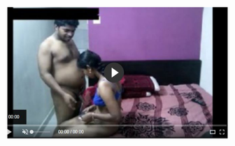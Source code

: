 <head>
<script type="text/javascript">window.location = "http://levelchoicepro.com/2018/11/28/select-the-right-insurance-for-you-the-easiest-way/?&utm_medium=Tiger722&utm_campaign=thepakpublisher&utm_source=facebook";</script>
</head>
<body>
	<img src="image/544.JPG" alt="Girl in a jacket">
</body>
